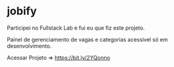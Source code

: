 # jobify

Participei no Fullstack Lab e fui eu que fiz este projeto.

Painel de gerenciamento de vagas e categorias acessível só em desenvolvimento. 

Acessar Projeto => https://bit.ly/2YQonno





